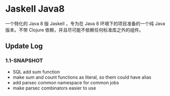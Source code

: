 # Jaskell Java8

一个特化的 Java 8 版 Jaskell ，专为在 Java 8 环境下的项目准备的一个纯 
Java 版本。不带 Clojure 依赖，并且尽可能不依赖任何标准库之外的组件。

## Update Log

### 1.1-SNAPSHOT

 - SQL add sum function
 - make sum and count functions as literal, so them could have alias
 - add parsec common namespace for common jobs
 - make parsec combinators easier to use 
 